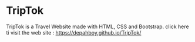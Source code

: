 # TripTok
TripTok is a Travel Website made with HTML, CSS and Bootstrap.
click here ti visit the web site : https://depahboy.github.io/TripTok/
